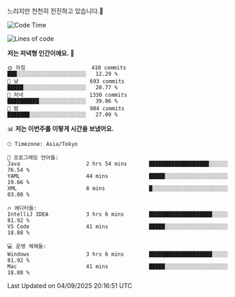 느리지만 천천히 전진하고 있습니다.🐢

<!--START_SECTION:waka-->
![Code Time](http://img.shields.io/badge/Code%20Time-1%2C664%20hrs%2041%20mins-blue)

![Lines of code](https://img.shields.io/badge/%EC%A0%80%EB%8A%94%20%EC%97%AC%ED%83%9C%EA%B9%8C%EC%A7%80%20-929.6%20thousand%20%EC%A4%84%EC%9D%98%20%EC%BD%94%EB%93%9C%EB%A5%BC%20%EC%9E%91%EC%84%B1%ED%96%88%EC%96%B4%EC%9A%94.-blue)

**저는 저녁형 인간이에요. 🦉** 

```text
🌞 아침                     410 commits         ███░░░░░░░░░░░░░░░░░░░░░░   12.29 % 
🌆 낮　                     693 commits         █████░░░░░░░░░░░░░░░░░░░░   20.77 % 
🌃 저녁                     1330 commits        ██████████░░░░░░░░░░░░░░░   39.86 % 
🌙 밤　                     904 commits         ███████░░░░░░░░░░░░░░░░░░   27.09 % 
```


📊 **저는 이번주를 이렇게 시간을 보냈어요.** 

```text
🕑︎ Timezone: Asia/Tokyo

💬 프로그래밍 언어들: 
Java                     2 hrs 54 mins       ███████████████████░░░░░░   76.54 % 
YAML                     44 mins             █████░░░░░░░░░░░░░░░░░░░░   19.66 % 
XML                      8 mins              █░░░░░░░░░░░░░░░░░░░░░░░░   03.80 % 

🔥 에디터들: 
IntelliJ IDEA            3 hrs 6 mins        ████████████████████░░░░░   81.92 % 
VS Code                  41 mins             █████░░░░░░░░░░░░░░░░░░░░   18.08 % 

💻 운영 체제들: 
Windows                  3 hrs 6 mins        ████████████████████░░░░░   81.92 % 
Mac                      41 mins             █████░░░░░░░░░░░░░░░░░░░░   18.08 % 
```


 Last Updated on 04/09/2025 20:16:51 UTC
<!--END_SECTION:waka-->
